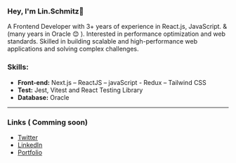 ### Hey, I'm Lin.Schmitz👋
 
A Frontend Developer with 3+ years of experience in React.js, JavaScript. 
& (many years in Oracle 😊 ).
Interested in performance optimization and web standards. 
Skilled in building scalable and high-performance web applications and solving complex challenges.



### Skills:

-	**Front-end:** Next.js – ReactJS – javaScript - Redux – Tailwind CSS
-	**Test:** Jest, Vitest and React Testing Library
-	**Database:** Oracle

---
 
  
### Links ( Comming soon)

* [Twitter](https://x.com/LinSchmtz)
* [LinkedIn](https://www.linkedin.com/in/)
* [Portfolio](https://)

 
